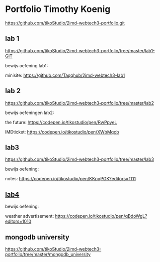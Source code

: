 # Portfolio Timothy Koenig
https://github.com/tikoStudio/2imd-webtech3-portfolio.git

## lab 1
https://github.com/tikoStudio/2imd-webtech3-portfolio/tree/master/lab1-GIT

bewijs oefening lab1: 

minisite: https://github.com/Taqqhub/2imd-webtech3-lab1

## lab 2
https://github.com/tikoStudio/2imd-webtech3-portfolio/tree/master/lab2

bewijs oefeningen lab2:

the future: https://codepen.io/tikostudio/pen/RwPpyeL

IMDticket: https://codepen.io/tikostudio/pen/XWbMqob

## lab3
https://github.com/tikoStudio/2imd-webtech3-portfolio/tree/master/lab3

bewijs oefening:

notes: https://codepen.io/tikostudio/pen/KKpqPGK?editors=1111

## [lab4](https://github.com/tikoStudio/2imd-webtech3-portfolio/tree/master/lab4)

bewijs oefening:

weather advertisement: https://codepen.io/tikostudio/pen/qBdoWgL?editors=1010

## mongodb university
https://github.com/tikoStudio/2imd-webtech3-portfolio/tree/master/mongodb_university
